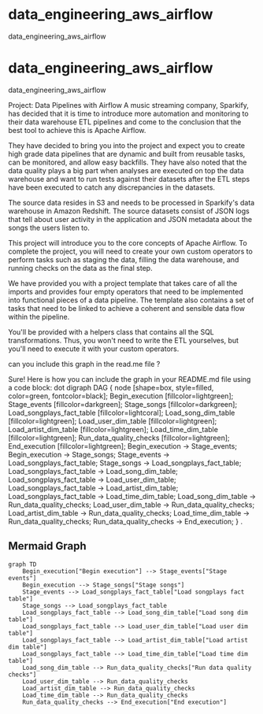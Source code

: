 # data_engineering_aws_airflow
data_engineering_aws_airflow
# data_engineering_aws_airflow
data_engineering_aws_airflow

Project: Data Pipelines with Airflow
A music streaming company, Sparkify, has decided that it is time to introduce more automation and monitoring to their data warehouse ETL pipelines and come to the conclusion that the best tool to achieve this is Apache Airflow.

They have decided to bring you into the project and expect you to create high grade data pipelines that are dynamic and built from reusable tasks, can be monitored, and allow easy backfills. They have also noted that the data quality plays a big part when analyses are executed on top the data warehouse and want to run tests against their datasets after the ETL steps have been executed to catch any discrepancies in the datasets.

The source data resides in S3 and needs to be processed in Sparkify's data warehouse in Amazon Redshift. The source datasets consist of JSON logs that tell about user activity in the application and JSON metadata about the songs the users listen to.

This project will introduce you to the core concepts of Apache Airflow. To complete the project, you will need to create your own custom operators to perform tasks such as staging the data, filling the data warehouse, and running checks on the data as the final step.

We have provided you with a project template that takes care of all the imports and provides four empty operators that need to be implemented into functional pieces of a data pipeline. The template also contains a set of tasks that need to be linked to achieve a coherent and sensible data flow within the pipeline.

You'll be provided with a helpers class that contains all the SQL transformations. Thus, you won't need to write the ETL yourselves, but you'll need to execute it with your custom operators.

can you include this graph in the read.me file ? 

Sure! Here is how you can include the graph in your README.md file using a code block:
dot
digraph DAG {
node [shape=box, style=filled, color=green, fontcolor=black];
Begin_execution [fillcolor=lightgreen];
Stage_events [fillcolor=darkgreen];
Stage_songs [fillcolor=darkgreen];
Load_songplays_fact_table [fillcolor=lightcoral];
Load_song_dim_table [fillcolor=lightgreen];
Load_user_dim_table [fillcolor=lightgreen];
Load_artist_dim_table [fillcolor=lightgreen];
Load_time_dim_table [fillcolor=lightgreen];
Run_data_quality_checks [fillcolor=lightgreen];
End_execution [fillcolor=lightgreen];
Begin_execution -> Stage_events;
Begin_execution -> Stage_songs;
Stage_events -> Load_songplays_fact_table;
Stage_songs -> Load_songplays_fact_table;
Load_songplays_fact_table -> Load_song_dim_table;
Load_songplays_fact_table -> Load_user_dim_table;
Load_songplays_fact_table -> Load_artist_dim_table;
Load_songplays_fact_table -> Load_time_dim_table;
Load_song_dim_table -> Run_data_quality_checks;
Load_user_dim_table -> Run_data_quality_checks;
Load_artist_dim_table -> Run_data_quality_checks;
Load_time_dim_table -> Run_data_quality_checks;
Run_data_quality_checks -> End_execution;
}
.
## Mermaid Graph

```mermaid
graph TD
    Begin_execution["Begin execution"] --> Stage_events["Stage events"]
    Begin_execution --> Stage_songs["Stage songs"]
    Stage_events --> Load_songplays_fact_table["Load songplays fact table"]
    Stage_songs --> Load_songplays_fact_table
    Load_songplays_fact_table --> Load_song_dim_table["Load song dim table"]
    Load_songplays_fact_table --> Load_user_dim_table["Load user dim table"]
    Load_songplays_fact_table --> Load_artist_dim_table["Load artist dim table"]
    Load_songplays_fact_table --> Load_time_dim_table["Load time dim table"]
    Load_song_dim_table --> Run_data_quality_checks["Run data quality checks"]
    Load_user_dim_table --> Run_data_quality_checks
    Load_artist_dim_table --> Run_data_quality_checks
    Load_time_dim_table --> Run_data_quality_checks
    Run_data_quality_checks --> End_execution["End execution"]
```
